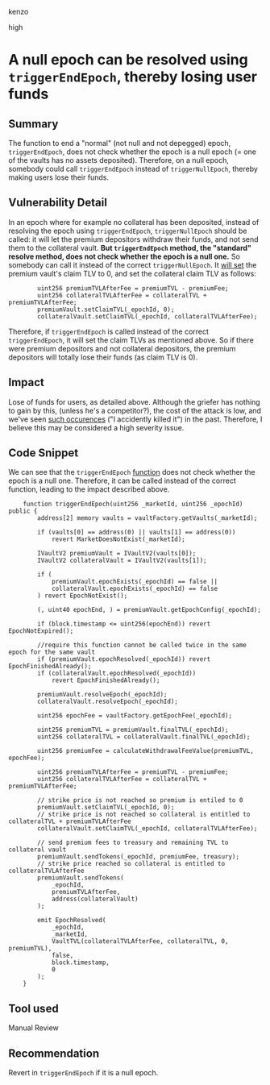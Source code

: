 kenzo

high

# A null epoch can be resolved using `triggerEndEpoch`, thereby losing user funds

## Summary
The function to end a "normal" (not null and not depegged) epoch, `triggerEndEpoch`, does not check whether the epoch is a null epoch (= one of the vaults has no assets deposited).
Therefore, on a null epoch, somebody could call `triggerEndEpoch` instead of `triggerNullEpoch`, thereby making users lose their funds.

## Vulnerability Detail
In an epoch where for example no collateral has been deposited, instead of resolving the epoch using `triggerEndEpoch`, `triggerNullEpoch` should be called: it will let the premium depositors withdraw their funds, and not send them to the collateral vault.
**But `triggerEndEpoch` method, the "standard" resolve method, does not check whether the epoch is a null one.**
So somebody can call it instead of the correct `triggerNullEpoch`.
It [will set](https://github.com/sherlock-audit/2023-03-Y2K/blob/main/Earthquake/src/v2/Controllers/ControllerPeggedAssetV2.sol#L181) the premium vault's claim TLV to 0, and set the collateral claim TLV as follows:
```solidity
        uint256 premiumTVLAfterFee = premiumTVL - premiumFee;
        uint256 collateralTVLAfterFee = collateralTVL + premiumTVLAfterFee;
        premiumVault.setClaimTVL(_epochId, 0);
        collateralVault.setClaimTVL(_epochId, collateralTVLAfterFee);
```
Therefore, if `triggerEndEpoch` is called instead of the correct `triggerEndEpoch`, it will set the claim TLVs as mentioned above.
So if there were premium depositors and not collateral depositors, the premium depositors will totally lose their funds (as claim TLV is 0).

## Impact
Lose of funds for users, as detailed above.
Although the griefer has nothing to gain by this, (unless he's a competitor?), the cost of the attack is low, and we've seen [such occurences](https://medium.com/cybermiles/i-accidentally-killed-it-and-evaporated-300-million-6b975dc1f76b) ("I accidently killed it") in the past.
Therefore, I believe this may be considered a high severity issue.

## Code Snippet
We can see that the `triggerEndEpoch` [function](https://github.com/sherlock-audit/2023-03-Y2K/blob/main/Earthquake/src/v2/Controllers/ControllerPeggedAssetV2.sol#L144) does not check whether the epoch is a null one. Therefore, it can be called instead of the correct function, leading to the impact described above.
```solidity
    function triggerEndEpoch(uint256 _marketId, uint256 _epochId) public {
        address[2] memory vaults = vaultFactory.getVaults(_marketId);

        if (vaults[0] == address(0) || vaults[1] == address(0))
            revert MarketDoesNotExist(_marketId);

        IVaultV2 premiumVault = IVaultV2(vaults[0]);
        IVaultV2 collateralVault = IVaultV2(vaults[1]);

        if (
            premiumVault.epochExists(_epochId) == false ||
            collateralVault.epochExists(_epochId) == false
        ) revert EpochNotExist();

        (, uint40 epochEnd, ) = premiumVault.getEpochConfig(_epochId);

        if (block.timestamp <= uint256(epochEnd)) revert EpochNotExpired();

        //require this function cannot be called twice in the same epoch for the same vault
        if (premiumVault.epochResolved(_epochId)) revert EpochFinishedAlready();
        if (collateralVault.epochResolved(_epochId))
            revert EpochFinishedAlready();

        premiumVault.resolveEpoch(_epochId);
        collateralVault.resolveEpoch(_epochId);

        uint256 epochFee = vaultFactory.getEpochFee(_epochId);

        uint256 premiumTVL = premiumVault.finalTVL(_epochId);
        uint256 collateralTVL = collateralVault.finalTVL(_epochId);

        uint256 premiumFee = calculateWithdrawalFeeValue(premiumTVL, epochFee);

        uint256 premiumTVLAfterFee = premiumTVL - premiumFee;
        uint256 collateralTVLAfterFee = collateralTVL + premiumTVLAfterFee;

        // strike price is not reached so premium is entiled to 0
        premiumVault.setClaimTVL(_epochId, 0);
        // strike price is not reached so collateral is entitled to collateralTVL + premiumTVLAfterFee
        collateralVault.setClaimTVL(_epochId, collateralTVLAfterFee);

        // send premium fees to treasury and remaining TVL to collateral vault
        premiumVault.sendTokens(_epochId, premiumFee, treasury);
        // strike price reached so collateral is entitled to collateralTVLAfterFee
        premiumVault.sendTokens(
            _epochId,
            premiumTVLAfterFee,
            address(collateralVault)
        );

        emit EpochResolved(
            _epochId,
            _marketId,
            VaultTVL(collateralTVLAfterFee, collateralTVL, 0, premiumTVL),
            false,
            block.timestamp,
            0
        );
    }
```

## Tool used

Manual Review

## Recommendation
Revert in `triggerEndEpoch` if it is a null epoch.